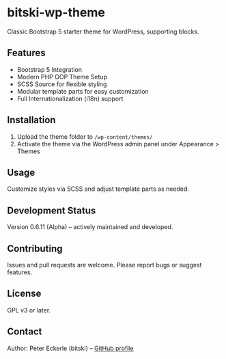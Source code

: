 # bitski-wp-theme
Classic Bootstrap 5 starter theme for WordPress, supporting blocks.

## Features
- Bootstrap 5 Integration
- Modern PHP OOP Theme Setup
- SCSS Source for flexible styling
- Modular template parts for easy customization
- Full Internationalization (i18n) support

## Installation
1. Upload the theme folder to `/wp-content/themes/`
2. Activate the theme via the WordPress admin panel under Appearance > Themes

## Usage
Customize styles via SCSS and adjust template parts as needed.

## Development Status
Version 0.6.11 (Alpha) – actively maintained and developed.

## Contributing
Issues and pull requests are welcome. Please report bugs or suggest features.

## License
GPL v3 or later.

## Contact
Author: Peter Eckerle (bitski) – [GitHub profile](https://github.com/bitski)
